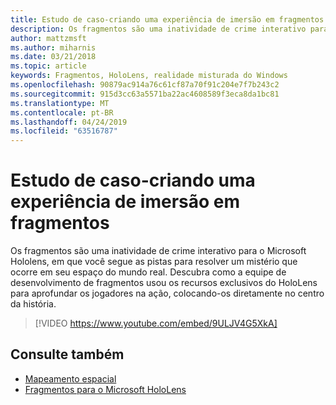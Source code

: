 ```yaml
---
title: Estudo de caso-criando uma experiência de imersão em fragmentos
description: Os fragmentos são uma inatividade de crime interativo para o Microsoft Hololens, em que você segue as pistas para resolver um mistério que ocorre em seu espaço do mundo real.
author: mattzmsft
ms.author: miharnis
ms.date: 03/21/2018
ms.topic: article
keywords: Fragmentos, HoloLens, realidade misturada do Windows
ms.openlocfilehash: 90879ac914a76c61cf87a70f91c204e7f7b243c2
ms.sourcegitcommit: 915d3cc63a5571ba22ac4608589f3eca8da1bc81
ms.translationtype: MT
ms.contentlocale: pt-BR
ms.lasthandoff: 04/24/2019
ms.locfileid: "63516787"
---
```

# <a name="case-study---creating-an-immersive-experience-in-fragments"></a>Estudo de caso-criando uma experiência de imersão em fragmentos

Os fragmentos são uma inatividade de crime interativo para o Microsoft Hololens, em que você segue as pistas para resolver um mistério que ocorre em seu espaço do mundo real. Descubra como a equipe de desenvolvimento de fragmentos usou os recursos exclusivos do HoloLens para aprofundar os jogadores na ação, colocando-os diretamente no centro da história.



>[!VIDEO https://www.youtube.com/embed/9ULJV4G5XkA]

## <a name="see-also"></a>Consulte também
* [Mapeamento espacial](spatial-mapping.md)
* [Fragmentos para o Microsoft HoloLens](https://www.microsoft.com/p/fragments/9nblggh5ggm8)
